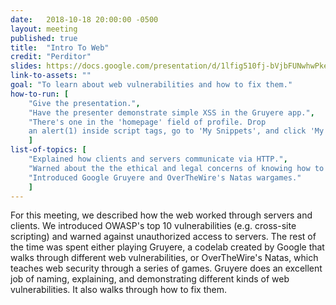 ```yaml
---
date:   2018-10-18 20:00:00 -0500
layout: meeting
published: true
title:  "Intro To Web"
credit: "Perditor"
slides: https://docs.google.com/presentation/d/1lfig510fj-bVjbFUNwhwPke2G8ktskUp5e_Q3Df2Vf8/
link-to-assets: ""
goal: "To learn about web vulnerabilities and how to fix them."
how-to-run: [
	"Give the presentation.",
	"Have the presenter demonstrate simple XSS in the Gruyere app.",
	"There's one in the 'homepage' field of profile. Drop
	an alert(1) inside script tags, go to 'My Snippets', and click 'My site'."
	]
list-of-topics: [
	"Explained how clients and servers communicate via HTTP.",
	"Warned about the the ethical and legal concerns of knowing how to hack websites.",
	"Introduced Google Gruyere and OverTheWire's Natas wargames."
	]
---
```



For this meeting, we described how the web worked through servers and clients. We introduced OWASP's top 10 vulnerabilities (e.g. cross-site scripting) and warned against unauthorized access to servers. The rest of the time was spent either playing Gruyere, a codelab created by Google that walks through different web vulnerabilities, or OverTheWire's Natas, which teaches web security through a series of games. Gruyere does an excellent job of naming, explaining, and demonstrating different kinds of web vulnerabilities. It also walks through how to fix them.
